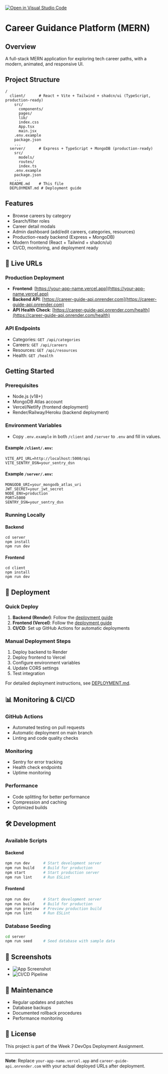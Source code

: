 [![Open in Visual Studio Code](https://classroom.github.com/assets/open-in-vscode-2e0aaae1b6195c2367325f4f02e2d04e9abb55f0b24a779b69b11b9e10269abc.svg)](https://classroom.github.com/online_ide?assignment_repo_id=19932637&assignment_repo_type=AssignmentRepo)
# Career Guidance Platform (MERN)

## Overview
A full-stack MERN application for exploring tech career paths, with a modern, animated, and responsive UI.

## Project Structure
```
/
  client/      # React + Vite + Tailwind + shadcn/ui (TypeScript, production-ready)
    src/
      components/
      pages/
      lib/
      index.css
      App.tsx
      main.jsx
    .env.example
    package.json
    ...
  server/      # Express + TypeScript + MongoDB (production-ready)
    src/
      models/
      routes/
      index.ts
    .env.example
    package.json
    ...
  README.md    # This file
  DEPLOYMENT.md # Deployment guide
```

## Features
- Browse careers by category
- Search/filter roles
- Career detail modals
- Admin dashboard (add/edit careers, categories, resources)
- Production-ready backend (Express + MongoDB)
- Modern frontend (React + Tailwind + shadcn/ui)
- CI/CD, monitoring, and deployment ready

## 🚀 Live URLs

### Production Deployment
- **Frontend**: [https://your-app-name.vercel.app](https://your-app-name.vercel.app)
- **Backend API**: [https://career-guide-api.onrender.com](https://career-guide-api.onrender.com)
- **API Health Check**: [https://career-guide-api.onrender.com/health](https://career-guide-api.onrender.com/health)

### API Endpoints
- Categories: `GET /api/categories`
- Careers: `GET /api/careers`
- Resources: `GET /api/resources`
- Health: `GET /health`

## Getting Started

### Prerequisites
- Node.js (v18+)
- MongoDB Atlas account
- Vercel/Netlify (frontend deployment)
- Render/Railway/Heroku (backend deployment)

### Environment Variables
- Copy `.env.example` in both `/client` and `/server` to `.env` and fill in values.

#### Example `/client/.env`:
```
VITE_API_URL=http://localhost:5000/api
VITE_SENTRY_DSN=your_sentry_dsn
```

#### Example `/server/.env`:
```
MONGODB_URI=your_mongodb_atlas_uri
JWT_SECRET=your_jwt_secret
NODE_ENV=production
PORT=5000
SENTRY_DSN=your_sentry_dsn
```

### Running Locally

#### Backend
```
cd server
npm install
npm run dev
```

#### Frontend
```
cd client
npm install
npm run dev
```

## 🚀 Deployment

### Quick Deploy
1. **Backend (Render)**: Follow the [deployment guide](DEPLOYMENT.md#backend-deployment-render)
2. **Frontend (Vercel)**: Follow the [deployment guide](DEPLOYMENT.md#frontend-deployment-vercel)
3. **CI/CD**: Set up GitHub Actions for automatic deployments

### Manual Deployment Steps
1. Deploy backend to Render
2. Deploy frontend to Vercel
3. Configure environment variables
4. Update CORS settings
5. Test integration

For detailed deployment instructions, see [DEPLOYMENT.md](DEPLOYMENT.md).

## 📊 Monitoring & CI/CD

### GitHub Actions
- Automated testing on pull requests
- Automatic deployment on main branch
- Linting and code quality checks

### Monitoring
- Sentry for error tracking
- Health check endpoints
- Uptime monitoring

### Performance
- Code splitting for better performance
- Compression and caching
- Optimized builds

## 🛠️ Development

### Available Scripts

#### Backend
```bash
npm run dev      # Start development server
npm run build    # Build for production
npm start        # Start production server
npm run lint     # Run ESLint
```

#### Frontend
```bash
npm run dev      # Start development server
npm run build    # Build for production
npm run preview  # Preview production build
npm run lint     # Run ESLint
```

### Database Seeding
```bash
cd server
npm run seed     # Seed database with sample data
```

## 📱 Screenshots
- ![App Screenshot](screenshots/app.png)
- ![CI/CD Pipeline](screenshots/cicd.png)

## 🔧 Maintenance
- Regular updates and patches
- Database backups
- Documented rollback procedures
- Performance monitoring

## 📄 License
This project is part of the Week 7 DevOps Deployment Assignment.

---

**Note**: Replace `your-app-name.vercel.app` and `career-guide-api.onrender.com` with your actual deployed URLs after deployment. 